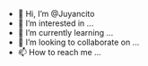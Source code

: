 - 👋 Hi, I’m @Juyancito
- 👀 I’m interested in ...
- 🌱 I’m currently learning ...
- 💞️ I’m looking to collaborate on ...
- 📫 How to reach me ...

<!---
Juyancito/Juyancito is a ✨ special ✨ repository because its `README.md` (this file) appears on your GitHub profile.
You can click the Preview link to take a look at your changes.
--->
